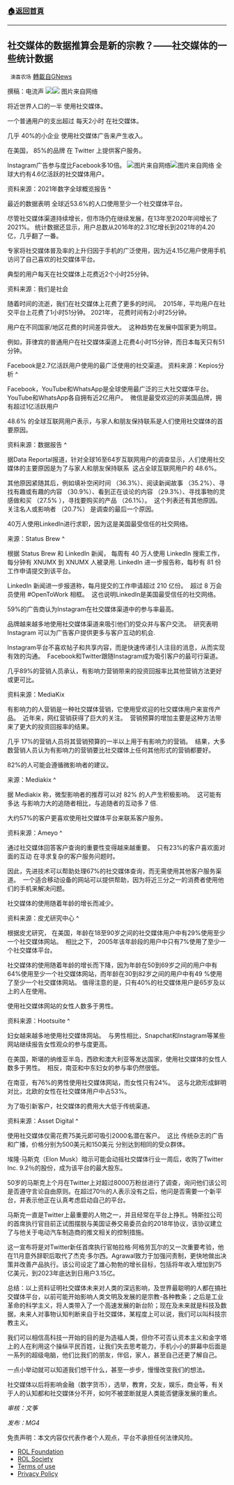 ###  [:house:返回首頁](https://github.com/ourhimalayas/txt)
---


## 社交媒体的数据推算会是新的宗教？——社交媒体的一些统计数据
` 澳喜农场` [轉載自GNews](https://gnews.org/zh-hans/2297911/)

撰稿：电流声
![](https://assets.gnews.org/wp-content/uploads/2022/04/image-2608-3.png)![](https://assets.gnews.org/wp-content/uploads/2022/04/电流声.png)
图片来自网络

将近世界人口的一半 使用社交媒体。

一个普通用户的支出超过 每天2小时 在社交媒体。

几乎 40%的小企业 使用社交媒体广告来产生收入。

在美国， 85%的品牌 在 Twitter 上提供客户服务。

Instagram广告参与度比Facebook多10倍。
![](https://assets.gnews.org/wp-content/uploads/2022/04/电流声2.png)图片来自网络![](https://assets.gnews.org/wp-content/uploads/2022/04/电流声3.png)图片来自网络
全球大约有4.6亿活跃的社交媒体用户。

资料来源：2021年数字全球概览报告 ^

最近的数据表明 全球近53.6%的人口使用至少一个社交媒体平台。

尽管社交媒体渠道持续增长，但市场仍在继续发展，在13年至2020年间增长了2021%。 统计数据还显示，用户总数从2016年的2.31亿增长到2021年的4.20亿，几乎翻了一番。

专家将社交媒体普及率的上升归因于手机的广泛使用，因为近4.15亿用户使用手机访问了自己喜欢的社交媒体平台。

典型的用户每天在社交媒体上花费近2个小时25分钟。

资料来源：我们是社会

随着时间的流逝，我们在社交媒体上花费了更多的时间。  2015年，平均用户在社交平台上花费了1小时51分钟。 2021年， 花费时间有2小时25分钟。

用户在不同国家/地区花费的时间差异很大。  这种趋势在发展中国家更为明显。

例如，菲律宾的普通用户在社交媒体渠道上花费4小时15分钟，而日本每天只有51分钟。

Facebook是2.7亿活跃用户使用的最广泛使用的社交渠道。 资料来源：Kepios分析 ^

Facebook，YouTube和WhatsApp是全球使用最广泛的三大社交媒体平台。  YouTube和WhatsApp各自拥有近2亿用户。  微信是最受欢迎的非美国品牌，拥有超过1亿活跃用户

48.6% 的全球互联网用户表示，与家人和朋友保持联系是人们使用社交媒体的首要原因。

资料来源：数据报告 ^

据Data Reportal报道，针对全球16至64岁互联网用户的调查显示，人们使用社交媒体的主要原因是为了与家人和朋友保持联系  这占全球互联网用户的 48.6%。

其他原因紧随其后，例如填补空闲时间 （36.3%）、阅读新闻故事 （35.2%）、寻找有趣或有趣的内容 （30.9%）、看到正在谈论的内容 （29.3%）、寻找事物的灵感做和买 （27.5% ），寻找要购买的产品 （26.1%）。  这个列表还有其他原因。  关注名人或影响者 （20.7%） 是调查的最后一个原因。

40万人使用LinkedIn进行求职，因为这是美国最受信任的社交网络。

来源：Status Brew ^

根据 Status Brew 和 LinkedIn 新闻， 每周有 40 万人使用 LinkedIn 搜索工作，每分钟有 XNUMX 到 XNUMX 人被录用. LinkedIn 进一步报告称，每秒有 81 份工作申请提交到该平台。

LinkedIn 新闻进一步报道称，每月提交的工作申请超过 210 亿份。  超过 8 万会员使用 #OpenToWork 相框。  这也说明LinkedIn是美国最受信任的社交网络。

59%的广告商认为Instagram在社交媒体渠道中的参与率最高。

品牌越来越多地使用社交媒体渠道来吸引他们的受众并与客户交流。  研究表明 Instagram 可以为广告客户提供更多与客户互动的机会.

Instagram平台不喜欢帖子和共享内容，而是快速传递引人注目的消息，从而实现有效的沟通。  Facebook和Twitter跟随Instagram成为吸引客户的最可行渠道。

几乎89%的营销人员承认，有影响力营销带来的投资回报率比其他营销方法更好或更可比。

资料来源：MediaKix

有影响力的人营销是一种社交媒体营销，它使用受欢迎的社交媒体用户来宣传产品。  近年来，网红营销获得了巨大的关注。  营销预算的增加主要是这种方法带来了更大的投资回报率的结果。

几乎 17%的营销人员将其营销预算的一半以上用于有影响力的营销。  结果，大多数营销人员认为有影响力的营销要比社交媒体上任何其他形式的营销都要好。

82%的人可能会遵循微影响者的建议。

来源：Mediakix ^

据 Mediakix 称，微型影响者的推荐可以对 82% 的人产生积极影响。  这可能有多达 与影响力大的追随者相比，与追随者的互动多 7 倍.

大约57%的客户更喜欢使用社交媒体平台来联系客户服务。

资料来源：Ameyo ^

通过社交媒体回答客户查询的重要性变得越来越重要。  只有23%的客户喜欢面对面的互动 在寻求复杂的客户服务问题时。

因此，先进技术可以帮助处理67%的社交媒体查询，而无需使用其他客户服务渠道。  一个适合移动设备的网站可以提供帮助，因为将近三分之一的消费者使用他们的手机来解决问题。

社交媒体的使用随着年龄的增长而减少。

资料来源：皮尤研究中心 ^

根据皮尤研究， 在美国，年龄在18至90岁之间的社交媒体用户中有29%使用至少一个社交媒体网站。  相比之下， 2005年该年龄段的用户中只有7%使用了至少一个社交媒体平台。

社交媒体的使用随着年龄的增长而下降，因为年龄在50到69岁之间的用户中有64%使用至少一个社交媒体网站，而年龄在30到82岁之间的用户中有49 %使用了至少一个社交媒体网站。 值得注意的是，只有40%的社交媒体用户是65岁及以上的人在使用。

使用社交媒体网站的女性人数多于男性。

资料来源：Hootsuite ^

妇女越来越多地使用社交媒体网站。  与男性相比，Snapchat和Instagram等某些网站继续报告女性观众的参与度更高。

在美国，斯堪的纳维亚半岛，西欧和澳大利亚等发达国家，使用社交媒体的女性人数多于男性。  相反，南亚和中东妇女的参与率仍然很低。

在南亚，有76%的男性使用社交媒体网站，而女性只有24%。  这与北欧形成鲜明对比，北欧的女性在社交媒体用户中占53%。

为了吸引新客户，社交媒体的费用大大低于传统渠道。

资料来源：Asset Digital ^

使用社交媒体仅需花费75美元即可吸引2000名潜在客户。  这比 传统杂志的广告和广播，价格分别为500美元和150美元 分别达到相同的受众群体。

埃隆·马斯克（Elon Musk）暗示可能会动摇社交媒体行业一周后，收购了Twitter Inc. 9.2％的股份，成为该平台的最大股东。

50岁的马斯克上个月在Twitter上对超过8000万粉丝进行了调查，询问他们该公司是否遵守言论自由原则。在超过70％的人表示没有之后，他问是否需要一个新平台，并表示他正在认真考虑启动自己的平台。

马斯克一直是Twitter上最重要的人物之一，并且经常在平台上挣扎。特斯拉公司的首席执行官目前正试图摆脱与美国证券交易委员会的2018年协议，该协议建立了与他关于电动汽车制造商的推文相关的控制措施。

这一宣布将是对Twitter新任首席执行官帕拉格·阿格劳瓦尔的又一次重要考验，他在11月意外辞职后取代了杰克·多尔西。Agrawal致力于加强问责制，更快地做出决策并改善产品执行。该公司设定了雄心勃勃的增长目标，包括将年收入增加到75亿美元，到2023年底达到日用户3.15亿。

总结：以上资料证明社交媒体未来对人类的深远影响，及世界最聪明的人都在搞社交媒体平台，以前可能开始影响人类文明及发展的是宗教-各种教条；之后是工业革命的科学主义，将人类带入了一个高速发展的新台阶；现在及未来就是科技及数据，未来人对事物认知判断来自于社交媒体，某程度上可以说，我们可以叫科技宗教主义。

我们可以相信高科技一开始的目的是为造福人类，但你不可否认资本主义和金字塔上的人在利用这个操纵平民百姓，让我们失去思考能力，手机小小的屏幕中后面是一系列的超级电脑，他们比我们的朋友，伴侣，家人，甚至自己还更了解自己。

一点小举动就可以知道我们想干什么，甚至一步步，慢慢改变我们的想法。

社交媒体以后将影响金融（数字货币），选举，教育，交友，娱乐，商业等，有关于人的认知都和社交媒体分不开，如何不被垄断就是人类能否健康发展的重点。

*审核：文筝*

*发布：MG4*

 

免责声明：本文内容仅代表作者个人观点，平台不承担任何法律风险。

- [ROL Foundation](https://rolfoundation.org/)
- [ROL Society](https://rolsociety.org/)
- [Terms of use](https://gnews.org/terms-of-use-3/)
- [Privacy Policy](https://gnews.org/privacy-policy/)
